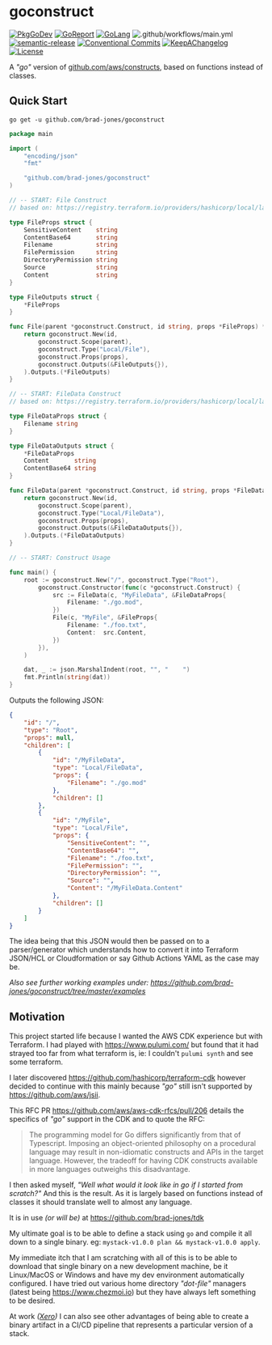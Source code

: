 # goconstruct

[![PkgGoDev](https://pkg.go.dev/badge/github.com/brad-jones/goconstruct)](https://pkg.go.dev/github.com/brad-jones/goconstruct)
[![GoReport](https://goreportcard.com/badge/github.com/brad-jones/goconstruct)](https://goreportcard.com/report/github.com/brad-jones/goconstruct)
[![GoLang](https://img.shields.io/badge/golang-%3E%3D%201.15.1-lightblue.svg)](https://golang.org)
![.github/workflows/main.yml](https://github.com/brad-jones/goconstruct/workflows/.github/workflows/main.yml/badge.svg?branch=master)
[![semantic-release](https://img.shields.io/badge/%20%20%F0%9F%93%A6%F0%9F%9A%80-semantic--release-e10079.svg)](https://github.com/semantic-release/semantic-release)
[![Conventional Commits](https://img.shields.io/badge/Conventional%20Commits-1.0.0-yellow.svg)](https://conventionalcommits.org)
[![KeepAChangelog](https://img.shields.io/badge/Keep%20A%20Changelog-1.0.0-%23E05735)](https://keepachangelog.com/)
[![License](https://img.shields.io/github/license/brad-jones/goconstruct.svg)](https://github.com/brad-jones/goconstruct/blob/master/LICENSE)

A _"go"_ version of [github.com/aws/constructs](https://github.com/aws/constructs),
based on functions instead of classes.

## Quick Start

`go get -u github.com/brad-jones/goconstruct`

```go
package main

import (
    "encoding/json"
    "fmt"

    "github.com/brad-jones/goconstruct"
)

// -- START: File Construct
// based on: https://registry.terraform.io/providers/hashicorp/local/latest/docs/resources/file

type FileProps struct {
    SensitiveContent    string
    ContentBase64       string
    Filename            string
    FilePermission      string
    DirectoryPermission string
    Source              string
    Content             string
}

type FileOutputs struct {
    *FileProps
}

func File(parent *goconstruct.Construct, id string, props *FileProps) *FileOutputs {
    return goconstruct.New(id,
        goconstruct.Scope(parent),
        goconstruct.Type("Local/File"),
        goconstruct.Props(props),
        goconstruct.Outputs(&FileOutputs{}),
    ).Outputs.(*FileOutputs)
}

// -- START: FileData Construct
// based on: https://registry.terraform.io/providers/hashicorp/local/latest/docs/data-sources/file

type FileDataProps struct {
    Filename string
}

type FileDataOutputs struct {
    *FileDataProps
    Content       string
    ContentBase64 string
}

func FileData(parent *goconstruct.Construct, id string, props *FileDataProps) *FileDataOutputs {
    return goconstruct.New(id,
        goconstruct.Scope(parent),
        goconstruct.Type("Local/FileData"),
        goconstruct.Props(props),
        goconstruct.Outputs(&FileDataOutputs{}),
    ).Outputs.(*FileDataOutputs)
}

// -- START: Construct Usage

func main() {
    root := goconstruct.New("/", goconstruct.Type("Root"),
        goconstruct.Constructor(func(c *goconstruct.Construct) {
            src := FileData(c, "MyFileData", &FileDataProps{
                Filename: "./go.mod",
            })
            File(c, "MyFile", &FileProps{
                Filename: "./foo.txt",
                Content:  src.Content,
            })
        }),
    )

    dat, _ := json.MarshalIndent(root, "", "    ")
    fmt.Println(string(dat))
}
```

Outputs the following JSON:

```json
{
    "id": "/",
    "type": "Root",
    "props": null,
    "children": [
        {
            "id": "/MyFileData",
            "type": "Local/FileData",
            "props": {
                "Filename": "./go.mod"
            },
            "children": []
        },
        {
            "id": "/MyFile",
            "type": "Local/File",
            "props": {
                "SensitiveContent": "",
                "ContentBase64": "",
                "Filename": "./foo.txt",
                "FilePermission": "",
                "DirectoryPermission": "",
                "Source": "",
                "Content": "/MyFileData.Content"
            },
            "children": []
        }
    ]
}
```

The idea being that this JSON would then be passed on to a parser/generator
which understands how to convert it into Terraform JSON/HCL or Cloudformation
or say Github Actions YAML as the case may be.

_Also see further working examples under: <https://github.com/brad-jones/goconstruct/tree/master/examples>_

## Motivation

This project started life because I wanted the AWS CDK experience but with Terraform.
I had played with <https://www.pulumi.com/> but found that it had strayed too far
from what terraform is, ie: I couldn't `pulumi synth` and see some terraform.

I later discovered <https://github.com/hashicorp/terraform-cdk> however decided
to continue with this mainly because _"go"_ still isn't supported by <https://github.com/aws/jsii>.

This RFC PR <https://github.com/aws/aws-cdk-rfcs/pull/206> details the specifics
of _"go"_ support in the CDK and to quote the RFC:

> The programming model for Go differs significantly from that of Typescript.
> Imposing an object-oriented philosophy on a procedural language may result in
> non-idiomatic constructs and APIs in the target language. However, the tradeoff
> for having CDK constructs available in more languages outweighs this disadvantage.

I then asked myself, _"Well what would it look like in go if I started from scratch?"_
And this is the result. As it is largely based on functions instead of classes it
should translate well to almost any language.

It is in use _(or will be)_ at <https://github.com/brad-jones/tdk>

My ultimate goal is to be able to define a stack using `go` and compile it all
down to a single binary. eg: `mystack-v1.0.0 plan && mystack-v1.0.0 apply`.

My immediate itch that I am scratching with all of this is to be able to download
that single binary on a new development machine, be it Linux/MacOS or Windows and
have my dev environment automatically configured. I have tried out various home
directory _"dot-file"_ managers (latest being <https://www.chezmoi.io>) but they
have always left something to be desired.

At work _([Xero](https://www.xero.com))_ I can also see other advantages of being
able to create a binary artifact in a CI/CD pipeline that represents a particular
version of a stack.
